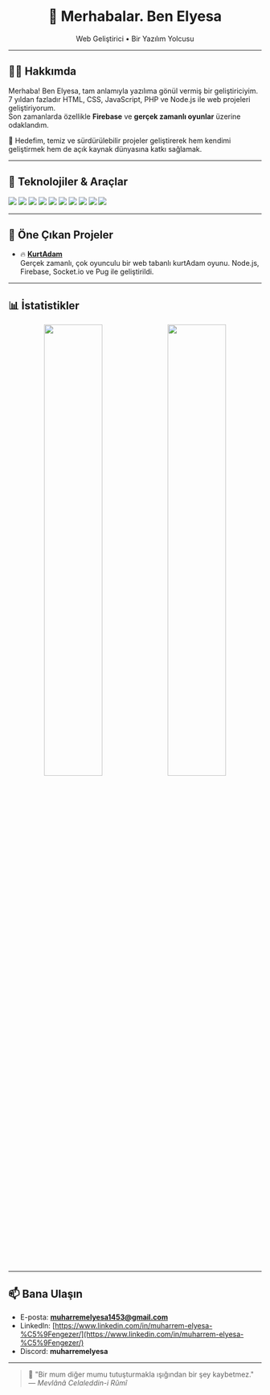 <h1 align="center">👋 Merhabalar. Ben Elyesa</h1>
<p align="center">Web Geliştirici • Bir Yazılım Yolcusu</p>

---

## 👨‍💻 Hakkımda

Merhaba! Ben Elyesa, tam anlamıyla yazılıma gönül vermiş bir geliştiriciyim.  
7 yıldan fazladır HTML, CSS, JavaScript, PHP ve Node.js ile web projeleri geliştiriyorum.  
Son zamanlarda özellikle **Firebase** ve **gerçek zamanlı oyunlar** üzerine odaklandım.

📌 Hedefim, temiz ve sürdürülebilir projeler geliştirerek hem kendimi geliştirmek hem de açık kaynak dünyasına katkı sağlamak.

---

## 🚀 Teknolojiler & Araçlar

<p>
  <img src="https://img.shields.io/badge/HTML5-E34F26?style=flat&logo=html5&logoColor=white" />
  <img src="https://img.shields.io/badge/CSS3-1572B6?style=flat&logo=css3&logoColor=white" />
  <img src="https://img.shields.io/badge/JavaScript-F7DF1E?style=flat&logo=javascript&logoColor=black" />
  <img src="https://img.shields.io/badge/Node.js-339933?style=flat&logo=nodedotjs&logoColor=white" />
  <img src="https://img.shields.io/badge/Bootstrap-7952B3?style=flat&logo=bootstrap&logoColor=white" />
  <img src="https://img.shields.io/badge/Firebase-FFCA28?style=flat&logo=firebase&logoColor=black" />
  <img src="https://img.shields.io/badge/PHP-777BB4?style=flat&logo=php&logoColor=white" />
  <img src="https://img.shields.io/badge/VS%20Code-007ACC?style=flat&logo=visual-studio-code&logoColor=white" />
  <img src="https://img.shields.io/badge/MySQL-4479A1?style=flat&logo=mysql&logoColor=white" />
  <img src="https://img.shields.io/badge/NoSQL-4DB33D?style=flat&logo=mongodb&logoColor=white" />


  
</p>

---

## 🧩 Öne Çıkan Projeler

- 🔥 [**KurtAdam**](https://github.com/MuharremElyesa/KurtAdam)  
  Gerçek zamanlı, çok oyunculu bir web tabanlı kurtAdam oyunu. Node.js, Firebase, Socket.io ve Pug ile geliştirildi.

---

## 📊 İstatistikler

<p align="center">
  <img src="https://github-readme-stats.vercel.app/api?username=MuharremElyesa&show_icons=true&theme=github_dark" width="48%" />
  <img src="https://github-readme-streak-stats.herokuapp.com/?user=MuharremElyesa&theme=github-dark&hide_border=true" width="48%" />
</p>

---

## 📫 Bana Ulaşın

- E-posta: **muharremelyesa1453@gmail.com**
- LinkedIn: [https://www.linkedin.com/in/muharrem-elyesa-%C5%9Fengezer/](https://www.linkedin.com/in/muharrem-elyesa-%C5%9Fengezer/)
- Discord: **muharremelyesa**

---

> 🧭 "Bir mum diğer mumu tutuşturmakla ışığından bir şey kaybetmez." — *Mevlânâ Celaleddin-i Rûmî*